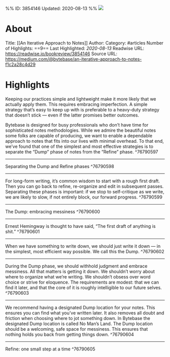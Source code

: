 %%
ID: 3854146
Updated: 2020-08-13
%%
![](https://readwise-assets.s3.amazonaws.com/static/images/article2.74d541386bbf.png)

# About
Title: [[An Iterative Approach to Notes]]
Author: 
Category: #articles
Number of Highlights: ==9==
Last Highlighted: *2020-08-13*
Readwise URL: https://readwise.io/bookreview/3854146
Source URL: https://medium.com/@bytebase/an-iterative-approach-to-notes-f1c2a28c4d29


# Highlights 
Keeping our practices simple and lightweight make it more likely that we actually apply them. This requires embracing imperfection. A simple strategy that’s easy to keep up with is preferable to a heavy-duty strategy that doesn’t stick — even if the latter promises better outcomes.

Bytebase is designed for busy professionals who don’t have time for sophisticated notes methodologies. While we admire the beautiful notes some folks are capable of producing, we want to enable a dependable approach to notes that fits into our lives with minimal overhead. To that end, we’ve found that one of the simplest and most effective strategies is to separate the “Dump” phase of notes from the “Refine” phase.  ^76790597

---

Separating the Dump and Refine phases  ^76790598

---

For long-form writing, it’s common wisdom to start with a rough first draft. Then you can go back to refine, re-organize and edit in subsequent passes. Separating these phases is important: if we stop to self-critique as we write, we are likely to slow, if not entirely block, our forward progress.  ^76790599

---

The Dump: embracing messiness  ^76790600

---

Ernest Hemingway is thought to have said, “The first draft of anything is shit.”  ^76790601

---

When we have something to write down, we should just write it down — in the simplest, most efficient way possible. We call this the Dump.  ^76790602

---

During the Dump phase, we should withhold judgment and embrace messiness. All that matters is getting it down. We shouldn’t worry about where to organize what we’re writing. We shouldn’t obsess over word choice or strive for eloquence. The requirements are modest: that we can find it later, and that the core of it is roughly intelligible to our future selves.  ^76790603

---

We recommend having a designated Dump location for your notes. This ensures you can find what you’ve written later. It also removes all doubt and friction when choosing where to jot something down. In Bytebase the designated Dump location is called No Man’s Land. The Dump location should be a welcoming, safe space for messiness. This ensures that nothing holds you back from getting things down.  ^76790604

---

Refine: one small step at a time  ^76790605

